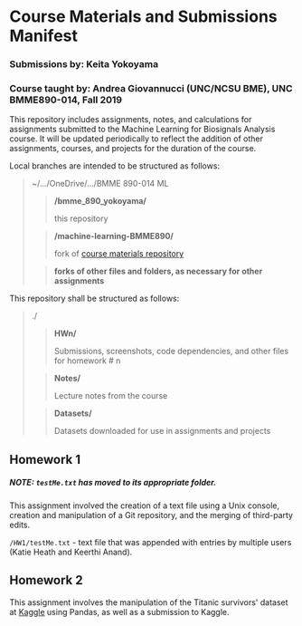 # Course Materials and Submissions Manifest
### Submissions by: Keita Yokoyama
### Course taught by: Andrea Giovannucci (UNC/NCSU BME), UNC BMME890-014, Fall 2019

This repository includes assignments, notes, and calculations for assignments submitted to the Machine Learning for Biosignals Analysis course. It will be updated periodically to reflect the addition of other assignments, courses, and projects for the duration of the course.

Local branches are intended to be structured as follows:

> ~/.../OneDrive/.../BMME 890-014 ML
>
>> **/bmme_890_yokoyama/**
>>
>> this repository
>
>> **/machine-learning-BMME890/**
>>
>> fork of <a href="github.com/agiovann/machine-learning-BMME890/">course materials repository</a>
>
>> **forks of other files and folders, as necessary for other assignments**

This repository shall be structured as follows:

> ./
>
>> **HWn/**
>>
>> Submissions, screenshots, code dependencies, and other files for homework # n
>
>> **Notes/**
>>
>> Lecture notes from the course
>
>> **Datasets/**
>>
>> Datasets downloaded for use in assignments and projects


## Homework 1
##### NOTE: `testMe.txt` has moved to its appropriate folder.

This assignment involved the creation of a text file using a Unix console, creation and manipulation of a Git repository, and the merging of third-party edits.

`/HW1/testMe.txt` - text file that was appended with entries by multiple users (Katie Heath and Keerthi Anand).


## Homework 2

This assignment involves the manipulation of the Titanic survivors' dataset at <a href="kaggle.com/c/titanic/">Kaggle</a> using Pandas, as well as a submission to Kaggle.
